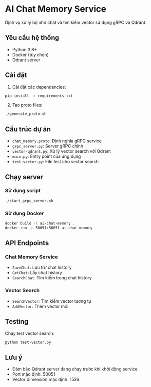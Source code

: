 # AI Chat Memory Service

Dịch vụ xử lý bộ nhớ chat và tìm kiếm vector sử dụng gRPC và Qdrant.

## Yêu cầu hệ thống

- Python 3.8+
- Docker (tùy chọn)
- Qdrant server

## Cài đặt

1. Cài đặt các dependencies:

```bash
pip install -r requirements.txt
```

2. Tạo proto files:

```bash
./generate_proto.sh
```

## Cấu trúc dự án

- `chat_memory.proto`: Định nghĩa gRPC service
- `grpc_server.py`: Server gRPC chính
- `vector-qdrant.py`: Xử lý vector search với Qdrant
- `main.py`: Entry point của ứng dụng
- `test-vector.py`: File test cho vector search

## Chạy server

### Sử dụng script

```bash
./start_grpc_server.sh
```

### Sử dụng Docker

```bash
docker build -t ai-chat-memory .
docker run -p 50051:50051 ai-chat-memory
```

## API Endpoints

### Chat Memory Service

- `SaveChat`: Lưu trữ chat history
- `GetChat`: Lấy chat history
- `SearchChat`: Tìm kiếm trong chat history

### Vector Search

- `SearchVector`: Tìm kiếm vector tương tự
- `AddVector`: Thêm vector mới

## Testing

Chạy test vector search:

```bash
python test-vector.py
```

## Lưu ý

- Đảm bảo Qdrant server đang chạy trước khi khởi động service
- Port mặc định: 50051
- Vector dimension mặc định: 1536
